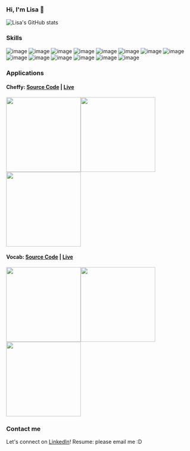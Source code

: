 ### Hi, I'm Lisa 👋

![Lisa's GitHub stats](https://github-readme-stats.vercel.app/api?username=lisa-doan&theme=graywhite)

### Skills
![image](https://user-images.githubusercontent.com/77419144/115779966-7551f400-a36d-11eb-937b-85caf256ee6e.png) ![image](https://user-images.githubusercontent.com/77419144/115778095-f8be1600-a36a-11eb-9a6e-7aec0f98d2f4.png) ![image](https://user-images.githubusercontent.com/77419144/115778100-fb207000-a36a-11eb-8672-ebbfa15ab781.png) ![image](https://user-images.githubusercontent.com/77419144/115779551-fb216f80-a36c-11eb-941f-1f0dd6b0dae5.png) ![image](https://user-images.githubusercontent.com/77419144/115779528-f492f800-a36c-11eb-9e4b-d7faa9d9c33a.png) ![image](https://user-images.githubusercontent.com/77419144/115779787-3fad0b00-a36d-11eb-8431-62d024d4d30d.png) ![image](https://user-images.githubusercontent.com/77419144/115779719-2d32d180-a36d-11eb-9adc-bb2f982c4b4f.png) ![image](https://user-images.githubusercontent.com/77419144/115779902-6408e780-a36d-11eb-947e-4aaa3b9316d2.png) ![image](https://user-images.githubusercontent.com/77419144/115778035-e5ab4600-a36a-11eb-8607-d44f5909e869.png) ![image](https://user-images.githubusercontent.com/77419144/115779090-60c12c00-a36c-11eb-8a82-c409dda644d9.png) ![image](https://user-images.githubusercontent.com/77419144/115778044-e93ecd00-a36a-11eb-82fe-30869bff3c15.png) ![image](https://user-images.githubusercontent.com/77419144/115778055-ecd25400-a36a-11eb-9ad0-f6b110fb3137.png) ![image](https://user-images.githubusercontent.com/77419144/115778074-f22f9e80-a36a-11eb-8d62-34672ad54140.png) ![image](https://user-images.githubusercontent.com/77419144/115779670-1db38880-a36d-11eb-92b7-ff77fc922e4c.png)

### Applications
#### Cheffy: <a href="https://github.com/lisa-doan/cheffy">Source Code</a> | <a href="https://cheffy-app.herokuapp.com/">Live</a>
<img src="https://user-images.githubusercontent.com/77419144/115799481-6ed37480-a38d-11eb-8239-628182688c7c.png" width="200"><img src="https://user-images.githubusercontent.com/77419144/115799545-94607e00-a38d-11eb-92f7-df118a996e8c.png" width="200"><img src="https://user-images.githubusercontent.com/77419144/115799681-ddb0cd80-a38d-11eb-9405-ea185f2d2b45.png" width="200">

#### Vocab: <a href="https://github.com/lisa-doan/vocab">Source Code</a> | <a href="https://lisa-doan.github.io/vocab/">Live</a>
<img src="https://user-images.githubusercontent.com/77419144/115799845-2c5e6780-a38e-11eb-8f5a-2375fda97e72.png" width="200"><img src="https://user-images.githubusercontent.com/77419144/115799949-629be700-a38e-11eb-9c99-46a4d4a8d5d8.png" width="200"><img src="https://user-images.githubusercontent.com/77419144/115800017-8eb76800-a38e-11eb-88d0-25004edc33c6.png" width="200">

### Contact me
Let's connect on <a href="www.linkedin.com/in/lisandoan">LinkedIn</a>!
Resume: please email me :D

